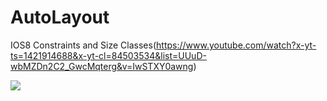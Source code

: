 # AutoLayout
IOS8 Constraints and Size Classes(https://www.youtube.com/watch?x-yt-ts=1421914688&x-yt-cl=84503534&list=UUuD-wbMZDn2C2_GwcMqterg&v=IwSTXY0awng)

![](http://i.imgur.com/S6cG0Qz.png)

